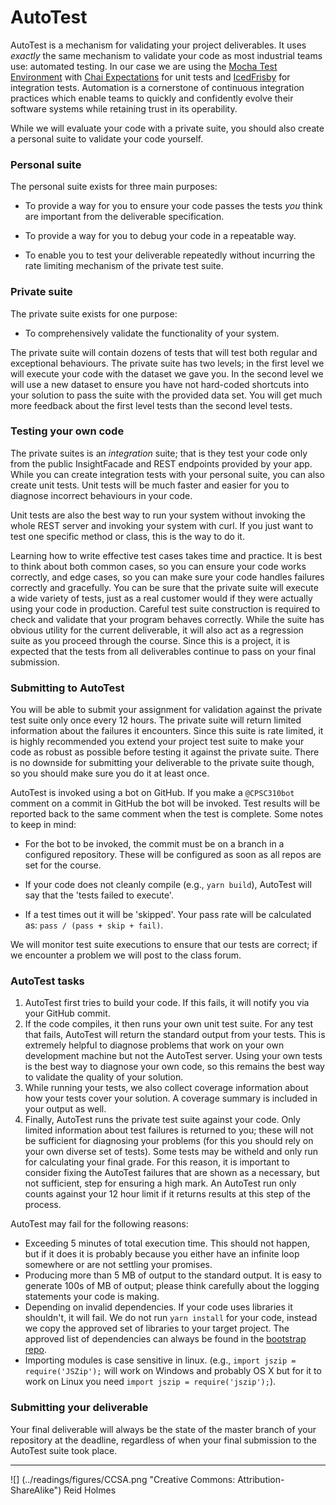 # AutoTest

AutoTest is a mechanism for validating your project deliverables. It uses _exactly_ the same mechanism to validate your code as most industrial teams use: automated testing. In our case we are using the [Mocha Test Environment](https://mochajs.org/) with [Chai Expectations](http://chaijs.com/api/bdd/) for unit tests and [IcedFrisby](https://www.npmjs.com/package/icedfrisby) for integration tests. Automation is a cornerstone of continuous integration practices which enable teams to quickly and confidently evolve their software systems while retaining trust in its operability.

While we will evaluate your code with a private suite, you should also create a personal suite to validate your code yourself.

### Personal suite

The personal suite exists for three main purposes: 

* To provide a way for you to ensure your code passes the tests _you_ think are important from the deliverable specification.

* To provide a way for you to debug your code in a repeatable way.

* To enable you to test your deliverable repeatedly without incurring the rate limiting mechanism of the private test suite.

### Private suite

The private suite exists for one purpose:

* To comprehensively validate the functionality of your system. 

The private suite will contain dozens of tests that will test both regular and exceptional behaviours. The private suite has two levels; in the first level we will execute your code with the dataset we gave you. In the second level we will use a new dataset to ensure you have not hard-coded shortcuts into your solution to pass the suite with the provided data set. You will get much more feedback about the first level tests than the second level tests.

### Testing your own code

The private suites is an *integration* suite; that is they test your code only from the public InsightFacade and REST endpoints provided by your app. While you can create integration tests with your personal suite, you can also create unit tests. Unit tests will be much faster and easier for you to diagnose incorrect behaviours in your code. 

Unit tests are also the best way to run your system without invoking the whole REST server and invoking your system with curl. If you just want to test one specific method or class, this is the way to do it.

Learning how to write effective test cases takes time and practice. It is best to think about both common cases, so you can ensure your code works correctly, and edge cases, so you can make sure your code handles failures correctly and gracefully. You can be sure that the private suite will execute a wide variety of tests, just as a real customer would if they were actually using your code in production. Careful test suite construction is required to check and validate that your program behaves correctly. While the suite has obvious utility for the current deliverable, it will also act as a regression suite as you proceed through the course. Since this is a project, it is expected that the tests from all deliverables continue to pass on your final submission.

### Submitting to AutoTest

You will be able to submit your assignment for validation against the private test suite only once every 12 hours. The private suite will return limited information about the failures it encounters. Since this suite is rate limited, it is highly recommended you extend your project test suite to make your code as robust as possible before testing it against the private suite. There is no downside for submitting your deliverable to the private suite though, so you should make sure you do it at least once.

AutoTest is invoked using a bot on GitHub. If you make a ```@CPSC310bot``` comment on a commit in GitHub the bot will be invoked. Test results will be reported back to the same comment when the test is complete. Some notes to keep in mind:

* For the bot to be invoked, the commit must be on a branch in a configured repository. These will be configured as soon as all repos are set for the course.

* If your code does not cleanly compile (e.g., ```yarn build```), AutoTest will say that the 'tests failed to execute'.

* If a test times out it will be 'skipped'. Your pass rate will be calculated as: ```pass / (pass + skip + fail)```. 

We will monitor test suite executions to ensure that our tests are correct; if we encounter a problem we will post to the class forum.

### AutoTest tasks

1. AutoTest first tries to build your code. If this fails, it will notify you via your GitHub commit.
1. If the code compiles, it then runs your own unit test suite. For any test that fails, AutoTest will return the standard output from your tests. This is extremely helpful to diagnose problems that work on your own development machine but not the AutoTest server. Using your own tests is the best way to diagnose your own code, so this remains the best way to validate the quality of your solution.
1. While running your tests, we also collect coverage information about how your tests cover your solution. A coverage summary is included in your output as well.
1. Finally, AutoTest runs the private test suite against your code. Only limited information about test failures is returned to you; these will not be sufficient for diagnosing your problems (for this you should rely on your own diverse set of tests). Some tests may be witheld and only run for calculating your final grade. For this reason, it is important to consider fixing the AutoTest failures that are shown as a necessary, but not sufficient, step for ensuring a high mark. An AutoTest run only counts against your 12 hour limit if it returns results at this step of the process.

AutoTest may fail for the following reasons:

* Exceeding 5 minutes of total execution time. This should not happen, but if it does it is probably because you either have an infinite loop somewhere or are not settling your promises.
* Producing more than 5 MB of output to the standard output. It is easy to generate 100s of MB of output; please think carefully about the logging statements your code is making.
* Depending on invalid dependencies. If your code uses libraries it shouldn't, it will fail. We do not run ```yarn install``` for your code, instead we copy the approved set of libraries to your target project. The approved list of dependencies can always be found in the [bootstrap repo](https://github.com/CS310-2017Jan/bootstrap/blob/master/package.json).
* Importing modules is case sensitive in linux. (e.g., ```import jszip = require('JSZip');``` will work on Windows and probably OS X but for it to work on Linux you need ```import jszip = require('jszip');```).

### Submitting your deliverable

Your final deliverable will always be the state of the master branch of your repository at the deadline, regardless of when your final submission to the AutoTest suite took place.


---
![] (../readings/figures/CCSA.png "Creative Commons: Attribution-ShareAlike") Reid Holmes
